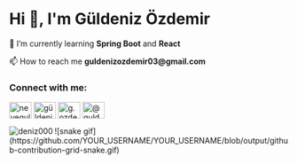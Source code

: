 <h1 align="left">Hi 👋, I'm Güldeniz Özdemir</h1>

<p align="left">🌱 I’m currently learning <b>Spring Boot</b> and <b>React</b></p/>
<p align="left">📫 How to reach me <b>guldenizozdemir03@gmail.com</b></p/>

<h3 align="left">Connect with me:</h3>
<p align="left">
<a href="https://twitter.com/neyegulelim" target="blank"><img align="center" src="https://raw.githubusercontent.com/rahuldkjain/github-profile-readme-generator/master/src/images/icons/Social/twitter.svg" alt="neyegulelim" height="30" width="40" /></a>
<a href="https://linkedin.com/in/güldeniz-özdemir-a31835186/" target="blank"><img align="center" src="https://raw.githubusercontent.com/rahuldkjain/github-profile-readme-generator/master/src/images/icons/Social/linked-in-alt.svg" alt="güldeniz-özdemir-a31835186/" height="30" width="40" /></a>
<a href="https://instagram.com/g.ozdemir0" target="blank"><img align="center" src="https://raw.githubusercontent.com/rahuldkjain/github-profile-readme-generator/master/src/images/icons/Social/instagram.svg" alt="g.ozdemir0" height="30" width="40" /></a>
<a href="https://medium.com/@guldenizozdemir03" target="blank"><img align="center" src="https://raw.githubusercontent.com/rahuldkjain/github-profile-readme-generator/master/src/images/icons/Social/medium.svg" alt="@guldenizozdemir03" height="30" width="40" /></a>
</p>

<p><img align="left" src="https://github-readme-stats.vercel.app/api/top-langs?username=deniz000&show_icons=true&theme=cobalt&title_color=7900db&text_color=fcfcfc&bg_color=aaacee&hide_border=true&locale=en&layout=compact" alt="deniz000" /></p>
![snake gif](https://github.com/YOUR_USERNAME/YOUR_USERNAME/blob/output/github-contribution-grid-snake.gif)
